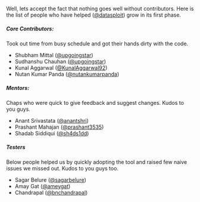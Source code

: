 Well, lets accept the fact that nothing goes well without contributors. Here is the list of people who have helped  ([@datasploit](https://twitter.com/datasploit)) grow in its first phase. 

##### Core Contributors:
Took out time from busy schedule and got their hands dirty with the code.
* Shubham Mittal ([@upgoingstar](https://twitter.com/upgoingstar))
* Sudhanshu Chauhan ([@upgoingstar](https://twitter.com/sudhanshu_c))
* Kunal Aggarwal ([@KunalAggarwal92](https://twitter.com/KunalAggarwal92))
* Nutan Kumar Panda ([@nutankumarpanda](https://twitter.com/nutankumarpanda))

##### Mentors:
Chaps who were quick to give feedback and suggest changes. Kudos to you guys. 
* Anant Srivastata ([@anantshri](https://twitter.com/anantshri))
* Prashant Mahajan ([@prashant3535](https://twitter.com/prashant3535))
* Shadab Siddiqui ([@sh4ds1dd](https://twitter.com/sh4ds1dd))

##### Testers
Below people helped us by quickly adopting the tool and raised few naive issues we missed out. Kudos to you guys too. 
* Sagar Belure ([@sagarbelure](https://twitter.com/sagarbelure))
* Amay Gat ([@ameygat](https://twitter.com/ameygat))
* Chandrapal ([@bnchandrapal](https://twitter.com/bnchandrapal))